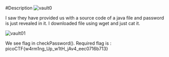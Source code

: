 #Description
![vault0](https://user-images.githubusercontent.com/125740625/219922315-1cfa9fff-02a8-4689-aa7e-f644cd181e8d.png)

I saw they have provided us with a source code of a java file and password is just revealed in it.
I downloaded file using wget and just cat it.

![vault01](https://user-images.githubusercontent.com/125740625/219922420-0fc8c30f-0145-4adf-93ab-c30feb8b70f7.png)

We see flag in checkPassword().
Required flag is : picoCTF{w4rm1ng_Up_w1tH_jAv4_eec0716b713}
